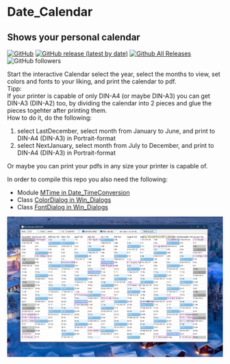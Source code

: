 # Date_Calendar  
## Shows your personal calendar  

[![GitHub](https://img.shields.io/github/license/OlimilO1402/Date_Calendar?style=plastic)](https://github.com/OlimilO1402/Date_Calendar/blob/master/LICENSE) 
[![GitHub release (latest by date)](https://img.shields.io/github/v/release/OlimilO1402/Date_Calendar?style=plastic)](https://github.com/OlimilO1402/Date_Calendar/releases/latest)
[![Github All Releases](https://img.shields.io/github/downloads/OlimilO1402/Date_Calendar/total.svg)](https://github.com/OlimilO1402/Date_Calendar/releases/download/v2024.12.20/Calendar_v2024-12-20.zip)
![GitHub followers](https://img.shields.io/github/followers/OlimilO1402?style=social)
  
Start the interactive Calendar select the year, select the months to view, set colors and fonts to your liking, and print the calendar to pdf.  
Tipp:  
If your printer is capable of only DIN-A4 (or maybe DIN-A3) you can get DIN-A3 (DIN-A2) too, by dividing the calendar into 2 pieces and glue the pieces togehter after printing them.  
How to do it, do the following:  
1. select LastDecember, select month from January to June, and print to DIN-A4 (DIN-A3) in Portrait-format  
2. select NextJanuary, select month from July to December, and print to DIN-A4 (DIN-A3) in Portrait-format  
  
Or maybe you can print your pdfs in any size your printer is capable of.  

In order to compile this repo you also need the following:  
* Module [MTime in Date_TimeConversion](https://github.com/OlimilO1402/Date_TimeConversion/blob/main/Modules/MTime.bas)  
* Class [ColorDialog in Win_Dialogs](https://github.com/OlimilO1402/Win_Dialogs/blob/main/Classes/ColorDialog.cls)  
* Class [FontDialog in Win_Dialogs](https://github.com/OlimilO1402/Win_Dialogs/blob/main/Classes/FontDialog.cls)  


![Calendar Image](Resources/Calendar2025.png "Calendar Image")